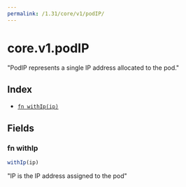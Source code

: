```yaml
---
permalink: /1.31/core/v1/podIP/
---
```


# core.v1.podIP

"PodIP represents a single IP address allocated to the pod."

## Index

* [`fn withIp(ip)`](#fn-withip)

## Fields

### fn withIp

```ts
withIp(ip)
```

"IP is the IP address assigned to the pod"